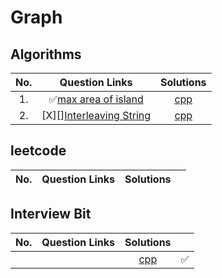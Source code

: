 # Graph

## Algorithms

|  No.  |                                                              Question Links                                                               |                  Solutions                  |
| :---: | :---------------------------------------------------------------------------------------------------------------------------------------: | :-----------------------------------------: |
|  1.   |   ✅[max area of island](https://leetcode.com/explore/challenge/card/june-leetcoding-challenge-2021/603/week-1-june-1st-june-7th/3764/)    | [cpp](./01.%20Max%20Area%20of%20Island.cpp) |
|  2.   | [X][][Interleaving String](https://leetcode.com/explore/challenge/card/june-leetcoding-challenge-2021/603/week-1-june-1st-june-7th/3765/) |  [cpp](./02.%20Interleaving%20String.cpp)   |

## leetcode
|  No.  | Question Links | Solutions |       |
| :---: | :------------: | :-------: | :---: |

## Interview Bit
|  No.  | Question Links | Solutions |                    |
| :---: | :------------: | :-------: | :----------------: |
|       |      []()      |  [cpp]()  | :white_check_mark: |

